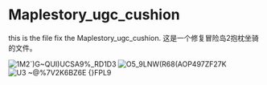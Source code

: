 # Maplestory_ugc_cushion
this is the file fix the Maplestory_ugc_cushion.
这是一个修复冒险岛2抱枕坐骑的文件。

![1M2`)G~QUI)UCSA9%_RD1D3](https://user-images.githubusercontent.com/8052916/176138207-fa4145de-63e1-43fa-8488-ab2fdf0aa6ab.png)
![O5_9LNW(R68(AOP497ZF27K](https://user-images.githubusercontent.com/8052916/176138223-6d545d99-ea71-4b69-9bd7-1428b679017f.gif)
![U3 ~@%7V2K6BZ6E {}FPL9](https://user-images.githubusercontent.com/8052916/176138258-54040e8d-ce63-479b-8a0d-3f5541926275.png)
